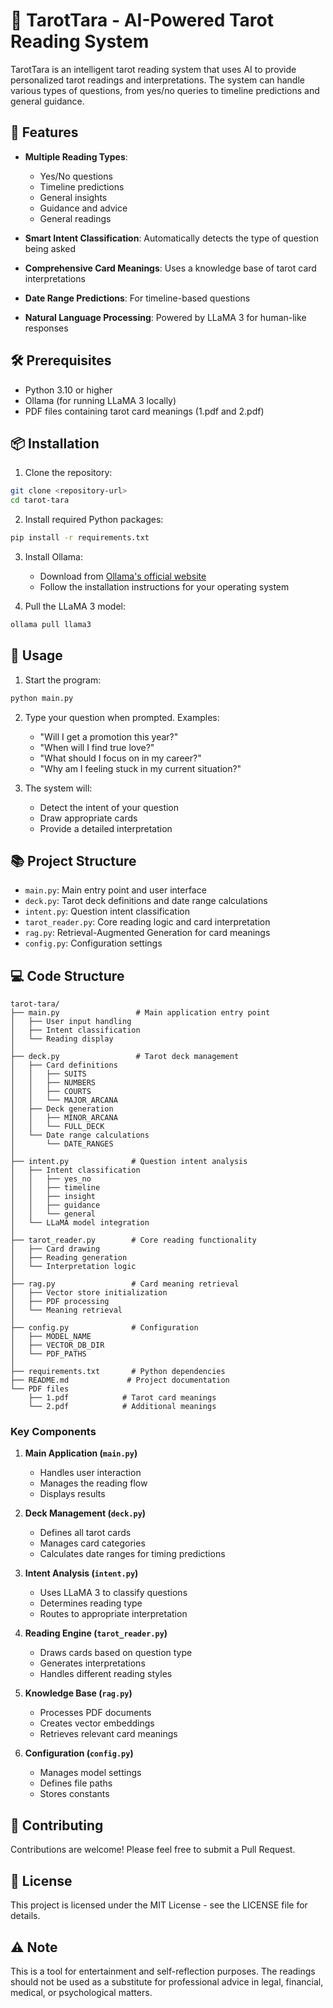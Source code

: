 # 🔮 TarotTara - AI-Powered Tarot Reading System

TarotTara is an intelligent tarot reading system that uses AI to provide personalized tarot readings and interpretations. The system can handle various types of questions, from yes/no queries to timeline predictions and general guidance.

## 🌟 Features

- **Multiple Reading Types**:
  - Yes/No questions
  - Timeline predictions
  - General insights
  - Guidance and advice
  - General readings

- **Smart Intent Classification**: Automatically detects the type of question being asked
- **Comprehensive Card Meanings**: Uses a knowledge base of tarot card interpretations
- **Date Range Predictions**: For timeline-based questions
- **Natural Language Processing**: Powered by LLaMA 3 for human-like responses

## 🛠️ Prerequisites

- Python 3.10 or higher
- Ollama (for running LLaMA 3 locally)
- PDF files containing tarot card meanings (1.pdf and 2.pdf)

## 📦 Installation

1. Clone the repository:
```bash
git clone <repository-url>
cd tarot-tara
```

2. Install required Python packages:
```bash
pip install -r requirements.txt
```

3. Install Ollama:
   - Download from [Ollama's official website](https://ollama.ai/download)
   - Follow the installation instructions for your operating system

4. Pull the LLaMA 3 model:
```bash
ollama pull llama3
```

## 🚀 Usage

1. Start the program:
```bash
python main.py
```

2. Type your question when prompted. Examples:
   - "Will I get a promotion this year?"
   - "When will I find true love?"
   - "What should I focus on in my career?"
   - "Why am I feeling stuck in my current situation?"

3. The system will:
   - Detect the intent of your question
   - Draw appropriate cards
   - Provide a detailed interpretation

## 📚 Project Structure

- `main.py`: Main entry point and user interface
- `deck.py`: Tarot deck definitions and date range calculations
- `intent.py`: Question intent classification
- `tarot_reader.py`: Core reading logic and card interpretation
- `rag.py`: Retrieval-Augmented Generation for card meanings
- `config.py`: Configuration settings

## 💻 Code Structure

```
tarot-tara/
├── main.py                 # Main application entry point
│   ├── User input handling
│   ├── Intent classification
│   └── Reading display
│
├── deck.py                 # Tarot deck management
│   ├── Card definitions
│   │   ├── SUITS
│   │   ├── NUMBERS
│   │   ├── COURTS
│   │   └── MAJOR_ARCANA
│   ├── Deck generation
│   │   ├── MINOR_ARCANA
│   │   └── FULL_DECK
│   └── Date range calculations
│       └── DATE_RANGES
│
├── intent.py              # Question intent analysis
│   ├── Intent classification
│   │   ├── yes_no
│   │   ├── timeline
│   │   ├── insight
│   │   ├── guidance
│   │   └── general
│   └── LLaMA model integration
│
├── tarot_reader.py        # Core reading functionality
│   ├── Card drawing
│   ├── Reading generation
│   └── Interpretation logic
│
├── rag.py                 # Card meaning retrieval
│   ├── Vector store initialization
│   ├── PDF processing
│   └── Meaning retrieval
│
├── config.py              # Configuration
│   ├── MODEL_NAME
│   ├── VECTOR_DB_DIR
│   └── PDF_PATHS
│
├── requirements.txt       # Python dependencies
├── README.md             # Project documentation
└── PDF files
    ├── 1.pdf            # Tarot card meanings
    └── 2.pdf            # Additional meanings
```

### Key Components

1. **Main Application (`main.py`)**
   - Handles user interaction
   - Manages the reading flow
   - Displays results

2. **Deck Management (`deck.py`)**
   - Defines all tarot cards
   - Manages card categories
   - Calculates date ranges for timing predictions

3. **Intent Analysis (`intent.py`)**
   - Uses LLaMA 3 to classify questions
   - Determines reading type
   - Routes to appropriate interpretation

4. **Reading Engine (`tarot_reader.py`)**
   - Draws cards based on question type
   - Generates interpretations
   - Handles different reading styles

5. **Knowledge Base (`rag.py`)**
   - Processes PDF documents
   - Creates vector embeddings
   - Retrieves relevant card meanings

6. **Configuration (`config.py`)**
   - Manages model settings
   - Defines file paths
   - Stores constants

## 🤝 Contributing

Contributions are welcome! Please feel free to submit a Pull Request.

## 📝 License

This project is licensed under the MIT License - see the LICENSE file for details.

## ⚠️ Note

This is a tool for entertainment and self-reflection purposes. The readings should not be used as a substitute for professional advice in legal, financial, medical, or psychological matters.
